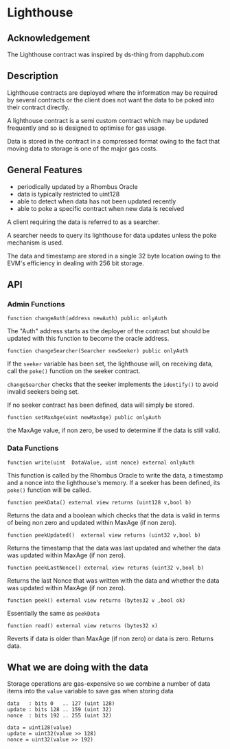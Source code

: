 # Lighthouse

## Acknowledgement

The Lighthouse contract was inspired by ds-thing from dapphub.com

## Description

Lighthouse contracts are deployed where the information may be required by several contracts or the client does not want the data to be poked into their contract directly.

A lighthouse contract is a semi custom contract which may be updated frequently and so is designed to optimise for gas usage.

Data is stored in the contract in a compressed format owing to the fact that moving data to storage is one of the major gas costs.

## General Features

* periodically updated by a Rhombus Oracle
* data is typically restricted to uint128
* able to detect when data has not been updated recently
* able to poke a specific contract when new data is received

A client requiring the data is referred to as a searcher.

A searcher needs to query its lighthouse for data updates unless the poke mechanism is used.

The data and timestamp are stored in a single 32 byte location owing to the EVM's efficiency in dealing with 256 bit storage.

## API

### Admin Functions

`function changeAuth(address newAuth) public onlyAuth`

The "Auth" address starts as the deployer of the contract but should be updated with this function to become the oracle address.

`function changeSearcher(Searcher newSeeker) public onlyAuth`

If the `seeker` variable has been set, the lighthouse will, on receiving data, call the `poke()` function on the seeker contract.

`changeSearcher` checks that the seeker implements the `identify()` to avoid invalid seekers being set.

If no seeker contract has been defined, data will simply be stored.

`function setMaxAge(uint newMaxAge) public onlyAuth`

the MaxAge value, if non zero, be used to determine if the data is still valid.

### Data Functions

`function write(uint  DataValue, uint nonce) external onlyAuth`

This function is called by the Rhombus Oracle to write the data, a timestamp and a nonce into the lighthouse's memory.
If a seeker has been defined, its `poke()` function will be called.

`function peekData() external view returns (uint128 v,bool b)`

Returns the data and a boolean which checks that the data is valid in terms of being non zero and updated within MaxAge (if non zero).

`function peekUpdated()  external view returns (uint32 v,bool b)`

Returns the timestamp that the data was last updated and whether the data was updated within MaxAge (if non zero).

`function peekLastNonce() external view returns (uint32 v,bool b)`

Returns the last Nonce that was written with the data and whether the data was updated within MaxAge (if non zero).

`function peek() external view returns (bytes32 v ,bool ok)`

Essentially the same as `peekData`

`function read() external view returns (bytes32 x)`

Reverts if data is older than MaxAge (if non zero) or data is zero.
Returns data.

## What we are doing with the data

Storage operations are gas-expensive so we combine a number of data items into the `value` variable to save gas when storing data

    data   : bits 0   .. 127 (uint 128)
    update : bits 128 .. 159 (uint 32)
    nonce  : bits 192 .. 255 (uint 32)

    data = uint128(value)
    update = uint32(value >> 128)
    nonce = uint32(value >> 192) 
